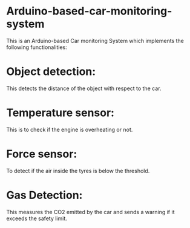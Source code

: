 # Arduino-based-car-monitoring-system

This is an Arduino-based Car monitoring System which implements the following functionalities:

# Object detection:
This detects the distance of the object with respect to the car.

# Temperature sensor:
 This is to check if the engine is overheating or not.

# Force sensor:
To detect if the air inside the tyres is below the threshold.

# Gas Detection:
 This measures the CO2 emitted by the car and sends a warning if it exceeds the safety limit.

